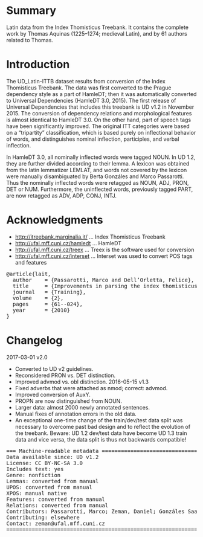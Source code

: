 # Summary

Latin data from the Index Thomisticus Treebank. It contains the complete work by Thomas Aquinas
(1225–1274; medieval Latin), and by 61 authors related to Thomas.


# Introduction

The UD_Latin-ITTB dataset results from conversion of the Index Thomisticus Treebank.
The data was first converted to the Prague dependency style as a part of HamleDT;
then it was automatically converted to Universal Dependencies (HamleDT 3.0, 2015). The first
release of Universal Dependencies that includes this treebank is UD v1.2 in November 2015. The
conversion of dependency relations and morphological features is almost identical to HamleDT
3.0. On the other hand, part of speech tags have been significantly improved. The original ITT
categories were based on a “tripartity” classification, which is based purely on inflectional
behavior of words, and distinguishes nominal inflection, participles, and verbal inflection.

In HamleDT 3.0, all nominally inflected words were tagged NOUN. In UD 1.2, they are further
divided according to their lemma. A lexicon was obtained from the latin lemmatizer LEMLAT, and
words not covered by the lexicon were manually disambiguated by Berta Gonzáles and Marco
Passarotti. Thus the nominally inflected words were retagged as NOUN, ADJ, PRON, DET or NUM.
Furthermore, the uninflected words, previously tagged PART, are now retagged as ADV, ADP, CONJ,
INTJ.


# Acknowledgments

* http://itreebank.marginalia.it/ ... Index Thomisticus Treebank
* http://ufal.mff.cuni.cz/hamledt ... HamleDT
* http://ufal.mff.cuni.cz/treex ... Treex is the software used for conversion
* http://ufal.mff.cuni.cz/interset ... Interset was used to convert POS tags and features

<pre>
@article{lait,
  author    = {Passarotti, Marco and Dell’Orletta, Felice},
  title     = {Improvements in parsing the index thomisticus treebank. Revision, combination and a feature model for medieval Latin},
  journal   = {Training},
  volume    = {2},
  pages     = {61--024},
  year      = {2010}
}
</pre>



# Changelog

2017-03-01 v2.0
  * Converted to UD v2 guidelines.
  * Reconsidered PRON vs. DET distinction.
  * Improved advmod vs. obl distinction.
2016-05-15 v1.3
  * Fixed adverbs that were attached as nmod; correct: advmod.
  * Improved conversion of AuxY.
  * PROPN are now distinguished from NOUN.
  * Larger data: almost 2000 newly annotated sentences.
  * Manual fixes of annotation errors in the old data.
  * An exceptional one-time change of the train/dev/test data split was
    necessary to overcome past bad design and to reflect the evolution of the
    treebank. Beware: UD 1.2 dev/test data have become UD 1.3 train data and
    vice versa, the data split is thus not backwards compatible!



<pre>
=== Machine-readable metadata =================================================
Data available since: UD v1.2
License: CC BY-NC-SA 3.0
Includes text: yes
Genre: nonfiction
Lemmas: converted from manual
UPOS: converted from manual
XPOS: manual native
Features: converted from manual
Relations: converted from manual
Contributors: Passarotti, Marco; Zeman, Daniel; Gonzáles Saavedra, Berta; Cecchini, Flavio Massimiliano
Contributing: elsewhere
Contact: zeman@ufal.mff.cuni.cz
===============================================================================
</pre>

